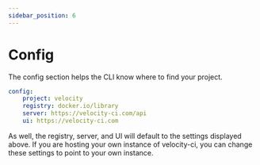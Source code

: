 ```yaml
---
sidebar_position: 6
---
```


# Config

The config section helps the CLI know where to find your project.

```yaml title="velocity.yml"
config:
    project: velocity
    registry: docker.io/library
    server: https://velocity-ci.com/api
    ui: https://velocity-ci.com
```

As well, the registry, server, and UI will default to the settings displayed above. If you are hosting your own instance of velocity-ci, you can change these settings to point to your own instance.
